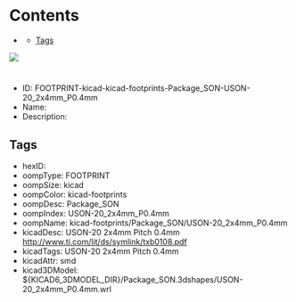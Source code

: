 



Contents
========

* [](#)
	* [Tags](#tags)
  
![][im]
# 

- ID: FOOTPRINT-kicad-kicad-footprints-Package_SON-USON-20_2x4mm_P0.4mm
- Name: 
- Description: 

## Tags

- hexID: 
- oompType: FOOTPRINT
- oompSize: kicad
- oompColor: kicad-footprints
- oompDesc: Package_SON
- oompIndex: USON-20_2x4mm_P0.4mm
- oompName: kicad-footprints/Package_SON/USON-20_2x4mm_P0.4mm
- kicadDesc: USON-20 2x4mm Pitch 0.4mm http://www.ti.com/lit/ds/symlink/txb0108.pdf
- kicadTags: USON-20 2x4mm Pitch 0.4mm
- kicadAttr: smd
- kicad3DModel: ${KICAD6_3DMODEL_DIR}/Package_SON.3dshapes/USON-20_2x4mm_P0.4mm.wrl



[im]: image.png
